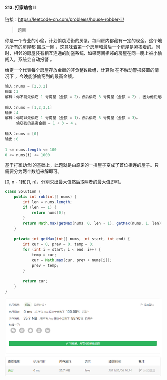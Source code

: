 #### 213. 打家劫舍 II

链接：https://leetcode-cn.com/problems/house-robber-ii/

> 题目

你是一个专业的小偷，计划偷窃沿街的房屋，每间房内都藏有一定的现金。这个地方所有的房屋都 围成一圈 ，这意味着第一个房屋和最后一个房屋是紧挨着的。同时，相邻的房屋装有相互连通的防盗系统，如果两间相邻的房屋在同一晚上被小偷闯入，系统会自动报警 。

给定一个代表每个房屋存放金额的非负整数数组，计算你 在不触动警报装置的情况下 ，今晚能够偷窃到的最高金额。

```java
输入：nums = [2,3,2]
输出：3
解释：你不能先偷窃 1 号房屋（金额 = 2），然后偷窃 3 号房屋（金额 = 2）, 因为他们是相邻的。
    
输入：nums = [1,2,3,1]
输出：4
解释：你可以先偷窃 1 号房屋（金额 = 1），然后偷窃 3 号房屋（金额 = 3）。
     偷窃到的最高金额 = 1 + 3 = 4 。

输入：nums = [0]
输出：0
    
1 <= nums.length <= 100
0 <= nums[i] <= 1000
```

基于打家劫舍I的基础上，此题就是由原来的一排屋子变成了首位相连的屋子。只需要分为两个数组来解即可。

[0, n - 1]和[1, n]，分别求出最大值然后取两者的最大值即可。

```java
class Solution {
    public int rob(int[] nums) {
        int len = nums.length;
        if (len == 1) {
            return nums[0];
        }
        return Math.max(getMax(nums, 0, len - 1), getMax(nums, 1, len)); 
    }

    private int getMax(int[] nums, int start, int end) {
        int cur = 0, prev = 0, temp = 0;
        for (int i = start; i < end; i++) {
            temp = cur;
            cur = Math.max(cur, prev + nums[i]);
            prev = temp;
        }

        return cur;
    }
}
```

![image-20210506202506905](213.打家劫舍II.assets/image-20210506202506905.png)